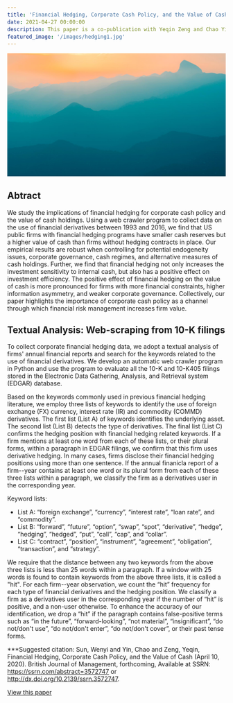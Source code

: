 ```yaml
---
title: 'Financial Hedging, Corporate Cash Policy, and the Value of Cash'
date: 2021-04-27 00:00:00
description: This paper is a co-publication with Yeqin Zeng and Chao Yin. It has been presented on 2020 FMA Annual Conference, 2020 FMA Annual Conference, and 2020 World Finance Conference. It has been lised on the semi-finalist for the best paper from 2020 FMA Annual Conference. 
featured_image: '/images/hedging1.jpg'
---
```


![](/images/demo/demo-landscape.jpg)

## Abtract 

We study the implications of financial hedging for corporate cash policy and the value of cash holdings. Using a web crawler program to collect data on the use of financial derivatives between 1993 and 2016, we find that US public firms with financial hedging programs have smaller cash reserves but a higher value of cash than firms without hedging contracts in place. Our empirical results are robust when controlling for potential endogeneity issues, corporate governance, cash regimes, and alternative measures of cash holdings. Further, we find that financial hedging not only increases the investment sensitivity to internal cash, but also has a positive effect on investment efficiency. The positive effect of financial hedging on the value of cash is more pronounced for firms with more financial constraints, higher information asymmetry, and weaker corporate governance. Collectively, our paper highlights the importance of corporate cash policy as a channel through which financial risk management increases firm value.

## Textual Analysis: Web-scraping from 10-K filings 

To collect corporate financial hedging data, we adopt a textual analysis of firms' annual financial reports and search for the keywords related to the use of financial derivatives. We develop an automatic web crawler program in Python and use the program to evaluate all the 10-K and 10-K405 filings stored in the Electronic Data Gathering, Analysis, and Retrieval system (EDGAR) database.

Based on the keywords commonly used in previous financial hedging literature, we employ three lists of keywords to identify the use of foreign exchange (FX) currency, interest rate (IR) and commodity (COMMD) derivatives. The first list (List A) of keywords identifies the underlying asset. The second list (List B) detects the type of derivatives. The final list (List C) confirms the hedging position with financial hedging related keywords. If a firm mentions at least one word from each of these lists, or their plural forms, within a paragraph in EDGAR filings, we confirm that this firm uses derivative hedging. In many cases, firms disclose their financial hedging positions using more than one sentence. If the annual finanicla report of a firm--year contains at least one word or its plural form from each of these three lists within a paragraph, we classify the firm as a derivatives user in the corresponding year.

Keyword lists:

* List A: “foreign exchange”, “currency”, “interest rate”, “loan rate”, and “commodity”. 
* List B: “forward”, “future”, “option”, “swap”, “spot”, “derivative”, “hedge”, “hedging”, “hedged”, “put”, “call”, “cap”, and “collar”. 
* List C: “contract”, “position”, “instrument”, “agreement”, “obligation”, “transaction”, and “strategy”. 

We require that the distance between any two keywords from the above three lists is less than 25 words within a paragraph. If a window with 25 words is found to contain keywords from the above three lists, it is called a "hit". For each firm--year observation, we count the “hit” frequency for each type of financial derivatives and the hedging position. We classify a firm as a derivatives user in the corresponding year if the number of  “hit” is positive, and a non-user otherwise. To enhance the accuracy of our identification, we drop a “hit” if the paragraph contains false-positive terms such as “in the future”, “forward-looking”, “not material”, “insignificant”, “do not/don't use”, “do not/don't enter”, “do not/don't cover”, or their past tense forms. 

***Suggested citation: Sun, Wenyi and Yin, Chao and Zeng, Yeqin, Financial Hedging, Corporate Cash Policy, and the Value of Cash (April 10, 2020). British Journal of Management, forthcoming, Available at SSRN: https://ssrn.com/abstract=3572747 or http://dx.doi.org/10.2139/ssrn.3572747.

<a href="http://dx.doi.org/10.2139/ssrn.3572747" class="button button--large">View this paper</a>
